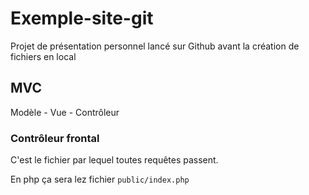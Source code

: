 # Exemple-site-git

Projet de présentation personnel lancé sur Github avant la création de fichiers en local

## MVC 

 Modèle - Vue - Contrôleur
 
### Contrôleur frontal

C'est le fichier par lequel toutes requêtes passent.

En php ça sera lez fichier `public/index.php`